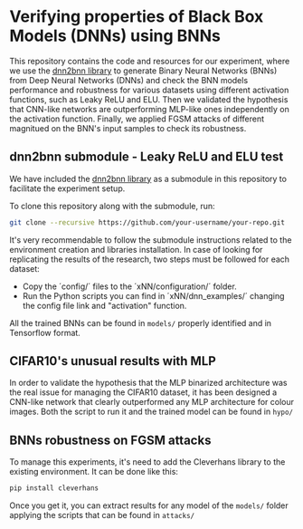 # Verifying properties of Black Box Models (DNNs) using BNNs
This repository contains the code and resources for our experiment, where we use the [dnn2bnn library](https://github.com/vikical/xNN) to generate Binary Neural Networks (BNNs) from Deep Neural Networks (DNNs) and check the BNN models performance and robustness for various datasets using different activation functions, such as Leaky ReLU and ELU. Then we validated the hypothesis that CNN-like networks are outperforming MLP-like ones independently on the activation function. Finally, we applied FGSM attacks of different magnitued on the BNN's input samples to check its robustness. 

## dnn2bnn submodule - Leaky ReLU and ELU test

We have included the [dnn2bnn library](https://github.com/vikical/xNN) as a submodule in this repository to facilitate the experiment setup.

To clone this repository along with the submodule, run:

```bash
git clone --recursive https://github.com/your-username/your-repo.git
```
It's very recommendable to follow the submodule instructions related to the environment creation and libraries installation. In case of looking for replicating the results of the research, two steps must be followed for each dataset:
- Copy the ´config/´ files to the ´xNN/configuration/´ folder.
- Run the Python scripts you can find in ´xNN/dnn_examples/´ changing the config file link and "activation" function.

All the trained BNNs can be found in `models/` properly identified and in Tensorflow format.

## CIFAR10's unusual results with MLP
In order to validate the hypothesis that the MLP binarized architecture was the real issue for managing the CIFAR10 dataset, it has been designed a CNN-like network that clearly outperformed any MLP architecture for colour images. Both the script to run it and the trained model can be found in `hypo/`

## BNNs robustness on FGSM attacks

To manage this experiments, it's need to add the Cleverhans library to the existing environment. It can be done like this:

```bash
pip install cleverhans
```
Once you get it, you can extract results for any model of the `models/` folder applying the scripts that can be found in `attacks/` 
